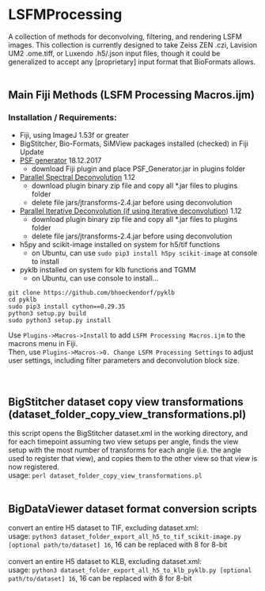 # LSFMProcessing
A collection of methods for deconvolving, filtering, and rendering LSFM images. This collection is currently designed to take Zeiss ZEN .czi, Lavision UM2 .ome.tiff, or Luxendo .h5/.json input files, though it could be generalized to accept any [proprietary] input format that BioFormats allows.
<br><br>
## Main Fiji Methods (LSFM Processing Macros.ijm)
### Installation / Requirements:
* Fiji, using ImageJ 1.53f or greater
* BigStitcher, Bio-Formats, SiMView packages installed (checked) in Fiji Update
* [PSF generator](http://bigwww.epfl.ch/algorithms/psfgenerator/) 18.12.2017
  - download Fiji plugin and place PSF_Generator.jar in plugins folder
* [Parallel Spectral Deconvolution](https://sourceforge.net/projects/spectraldeconv/files/spectraldeconv/1.12/parallel_spectral_deconvolution-1.12-bin.zip/download) 1.12
  - download plugin binary zip file and copy all *.jar files to plugins folder
  - delete file jars/jtransforms-2.4.jar before using deconvolution
* [Parallel Iterative Deconvolution (if using iterative deconvolution)](https://sourceforge.net/projects/iterativedeconv/files/iterativedeconv/1.12/parallel_iterative_deconvolution-1.12-bin.zip/download) 1.12
  - download plugin binary zip file and copy all *.jar files to plugins folder
  - delete file jars/jtransforms-2.4.jar before using deconvolution
* h5py and scikit-image installed on system for h5/tif functions
  - on Ubuntu, can use `sudo pip3 install h5py scikit-image` at console to install
* pyklb installed on system for klb functions and TGMM
  - on Ubuntu, can use console to install...
```
git clone https://github.com/bhoeckendorf/pyklb
cd pyklb
sudo pip3 install cython==0.29.35
python3 setup.py build
sudo python3 setup.py install
```

Use `Plugins->Macros->Install` to add `LSFM Processing Macros.ijm` to the macrons menu in Fiji.<br>
Then, use `Plugins->Macros->0. Change LSFM Processing Settings` to adjust user settings, including filter parameters and deconvolution block size.<br>
<br><br>
## BigStitcher dataset copy view transformations (dataset_folder_copy_view_transformations.pl)
 this script opens the BigStitcher dataset.xml in the working directory, and for each timepoint assuming two view setups per angle, finds the view setup with the most number of transforms for each angle (i.e. the angle used to register that view), and copies them to the other view so that view is now registered.<br>
 usage: `perl dataset_folder_copy_view_transformations.pl`
<br><br>
## BigDataViewer dataset format conversion scripts
 convert an entire H5 dataset to TIF, excluding dataset.xml:<br>
  usage: `python3 dataset_folder_export_all_h5_to_tif_scikit-image.py [optional path/to/dataset] 16`, 16 can be replaced with 8 for 8-bit<br><br>
 convert an entire H5 dataset to KLB, excluding dataset.xml:<br>
  usage: `python3 dataset_folder_export_all_h5_to_klb_pyklb.py [optional path/to/dataset] 16`, 16 can be replaced with 8 for 8-bit<br><br>
